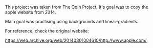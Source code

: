 This project was taken from The Odin Project. It's goal was to copy the apple website from 2014.

Main goal was practising using backgrounds and linear-gradients.

For reference, check the original website: 

https://web.archive.org/web/20140301004610/http://www.apple.com/;
